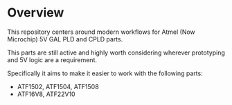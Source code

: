 # Overview
This repository centers around modern workflows for Atmel (Now Microchip) 5V GAL PLD and CPLD parts.

This parts are still active and highly worth considering wherever prototyping and 5V logic are a requirement.

Specifically it aims to make it easier to work with the following parts:
* ATF1502, ATF1504, ATF1508
* ATF16V8, ATF22V10